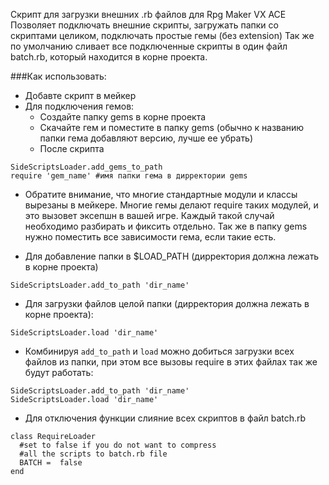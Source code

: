 Скрипт для загрузки внешних .rb файлов для Rpg Maker VX ACE
Позволяет подключать внешние скрипты, загружать папки со скриптами целиком, подключать простые гемы (без extension)
Так же по умолчанию сливает все подключенные скрипты в один файл batch.rb, который находится в корне проекта.

###Как использовать:
* Добавте скрипт в мейкер
* Для подключения гемов:
  - Создайте папку gems в корне проекта
  - Скачайте гем и поместите в папку gems (обычно к названию папки гема добавляют версию, лучше ее убрать)
  - После скрипта
```
SideScriptsLoader.add_gems_to_path
require 'gem_name' #имя папки гема в дирректории gems
```
  - Обратите внимание, что многие стандартные модули и классы вырезаны в мейкере. Многие гемы делают require таких модулей, и это вызовет эксепшн в вашей игре. Каждый такой случай необходимо разбирать и фиксить отдельно. Так же в папку gems нужно поместить все зависимости гема, если такие есть.

* Для добавление папки в $LOAD_PATH (дирректория должна лежать в корне проекта)
```
SideScriptsLoader.add_to_path 'dir_name'
```
* Для загрузки файлов целой папки (дирректория должна лежать в корне проекта):
```
SideScriptsLoader.load 'dir_name'
```
* Комбинируя `add_to_path` и `load` можно добиться загрузки всех файлов из папки, при этом все вызовы require в этих файлах так же будут работать:
```
SideScriptsLoader.add_to_path 'dir_name'
SideScriptsLoader.load 'dir_name'
```
* Для отключения функции слияние всех скриптов в файл batch.rb
```
class RequireLoader
  #set to false if you do not want to compress 
  #all the scripts to batch.rb file 
  BATCH =  false
end
```
